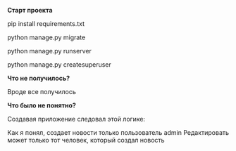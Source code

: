**Старт проекта**

pip install requirements.txt

python manage.py migrate

python manage.py runserver

python manage.py createsuperuser

**Что не получилось?**

Вроде все получилось

**Что было не понятно?**

Создавая приложение следовал этой логике:

Как я понял, создает новости только пользователь admin
Редактировать может только тот человек, который создал новость
